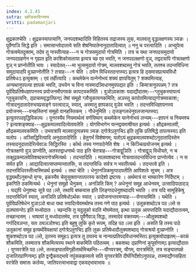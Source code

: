 ```yaml
---
index: 4.2.45
sutra: खण्डिकादिभ्यश्च
vritti: padamanjari
---
```


 क्षुद्रकाश्चेति । क्षुद्रकस्यापत्यानि, जनपदशब्दादिति विहितस्य तद्राजस्य लुक्, मालवातु वृद्धलक्षणस्य ञ्यङः । पूर्वेणाञि सिद्धे इति । समासान्तोदातत्वे सति शेषनिघातेनानुदातादित्वात् ॥ ननु च परत्वादिति । अभ्युपेत्य गोत्रत्वमेतदुक्तम्, तदेव तु नास्तीत्याह---न च गोत्रसमुदायो गोत्रमिति । तत्र च यथा जनपदसमुदायो जनपदग्रहणेन न गृह्यत इति काशिकोसलाया इत्यत्र च्छ एव भवति, न जनपदलक्षणो वुञ्, तद्वदत्रापि गोत्रलक्षणो वुञ् न प्राप्नोतीति भावः । स्यादेतत्---मा भूत्समुदायो गोत्रम्, मालवशब्दस्तु गोत्रं भवति, ततश्च तदन्तविधिना समुदायादपि वुञ्प्राप्नोतीति ? तत्राह---न चेति । ठ्येन विधिस्तदन्तस्यऽ इत्यत्र हि ठ्समासप्रत्ययविधौ प्रतिषेधःऽ इत्युक्तम् । एवं तर्हीत्यादि । कथमेकेन यत्नेनोभयं शक्यं ज्ञापयितुम् ? शक्यमित्याह, अन्यथानुपपत्या ज्ञापकं भवति, उभयेन च विना नास्मादञ्विधानमुपपद्यत इति । किमात्रानुपपन्नम् ? तत्र पूर्वविप्रतिषेधज्ञापनस्य प्रयोजनमौपगवकं कापटवकमिति । वुञोऽवकाशः यदाद्यौदातम्---ग्लुचुकस्यापत्यं ग्लुचुकायनिः, ठ्प्राचामवृद्धात्फिन्ऽ तेषां समूहो ग्लौचुकायनकमिति; अञस्तु कापोतमित्याद्यगोत्रमवकाशः; गोत्रादनुदातादेरुभयप्रसङ्गे परत्वादञ्, स्यात्, अस्मातु ज्ञापकाद् वुञेव भवति । तदन्तविधिज्ञापनस्य प्रयोजनम्---वनहस्तिनां समूहो वानहस्तिकम् । गौधेनुमिति । ठ्जङ्गलधेनुवलजानतस्यऽ इत्युतरपदवृद्धिविकल्पः । पुनरस्यैव नियमार्थत्वं वर्णयिष्यन् कथमेकेन यत्नेनोभयं लभ्यम्---ज्ञापनं च नियमश्च ? इत्याशङ्क्याह---क्षुद्रकमालवादित्येतावतेति । योगविभागेन यत्नद्वयमाश्रीयत इत्यर्थः । क्षौद्रकमालवी, क्षौद्रकमालवकमिति । उभयत्रापि मालवादुत्पन्नस्य ञ्यङः ठ्गोत्रेऽलुगचिऽ इति लुकि प्रतिषिद्धे ठापत्यस्यऽ इति यलोपः । अञ्सिद्धिरित्यादि अनुदातादेरिति । हेतुगर्भं विशेषणम्; यतोऽयं क्षुद्रकमालवशब्दोऽनुदातादिस्तेन तस्यादनुदातादेरित्येवाञः सिद्धिरस्ति । कोर्थः तस्य गणपाठेनेति शेषः । न किञ्चित्प्रयोजनम् इत्यर्थः । गोत्रलक्षणो वुञ् प्राप्नोति, अतस्तद्वाधनार्थः पाठ इति चेतत्राह---गोत्राद्वुञिति । गोत्राद्वुञ् विधीयते, न च तत्क्षुद्रकमालवेतिशब्दरूपगोत्रमित्यर्थः । तदन्तादिति । मालवशब्दस्य गोत्रत्वातदन्तविधिना प्राप्नोत्येव । न स सर्वत इति । आद्यादित्वात्सप्तम्यन्तातसिः, स तदन्तविधिः सर्वत्र न भवतीत्यर्थः । तदन्तत्वे इति । तदन्तविधिरस्तीत्यस्मिन्नर्थ इत्यर्थः । तथा चेति । धेनुरनञिकमुत्पादयतीति आपिशलेः सूत्रम् । अत्र वृद्ध्यर्थोऽनुबन्धो मृग्यः, इकस्यैव चेसुसुक्तान्तात्परस्य कादेशो द्रष्टव्यः । अर्थमात्रं वा भाष्कारेण निर्दिष्टम् । इकगिति ठकमित्यर्थः । धेनूनां समूहो धैनुकम् । अनञिति किम् ? अधेनूनां समूह आधेनवम्, उत्सादिपाठादञ् । यद्यपि धेनुशब्दः सूत्रे पठ।ल्ते, तथापि बष्कयास इति लिङ्गादधेनुशब्दादपि भवति । तत्र यदि सामूहिकेषु तदन्तविधिर्न स्यात्, अनञिति प्रतिषेधोऽर्थकः स्यात् । प्रयोजनान्तरमप्याह---सेनायामिति । यथेति । पूर्वविप्रतिषेधेन वुञाऽञो बाधा यथा स्यादित्येवमर्थश्च तस्य गणे पाठ इत्यर्थः । उलूकशब्दोऽत्र पठ।ल्ते स ठ्लघावन्तेऽ इति मध्योदातः । च्छन्दसि तु यदुलूको वदति मोघमेतत्, इत्था उलूक आपप्तदिति यदाद्यौदातत्वम्, तच्छान्दसम् । भाषायां तु मध्योदातमेव, तत्र पूर्वेणैवाञ् सिद्धः, तस्मादेवं वक्तव्यम्---औलूक्यशब्दो गर्गादियञन्तः, यतः ठ्यञञोश्चऽ इति बहुषु लुकि कृते रूपम्, तदिह पठ।ल्त इति । असति हि तस्य पाठे उलूकानां समूह इत्यर्थविवक्षायां ठ्गोत्रेऽलुगचिऽ इति लुकः प्रतिषेधादौलुक्यशब्दाद् गोत्राश्रयो वुञ्प्रप्नोति । शुकशब्दोऽत्र पठ।ल्ते, ठ्तस्य समूहःऽ इत्यत्र तु ठ्यस्य च नान्यत्प्रतिपदविधानमस्तिऽ इत्युक्त्वोदाहृतम्--काकं शौकमिति, तस्मातत्र शौकमित्यस्य स्थाने बाकमिति पठितव्यम् । बकशब्दः ठ्प्राणिनां कुपूर्वाणाम्ऽ इत्याद्यौदातः । युगवरत्रेति पठ।ल्ते, तत्सङ्घातविगृहीतार्थमिच्छन्ति---यौगवरत्रम्, यौगम्, वारत्रमिति, तत्र सङ्घातपक्षे ठ्जातिरप्राणिनाम्ऽ इति द्वन्द्वैकवद्भावे नपुंसकह्रस्वत्वे सति युगवरत्रेति दीर्घनिर्देशोऽनुपपन्नः, तस्माद्यौगसहिता वरत्रेति समासः कर्तव्यः, जातिपरत्वाभावाद्वा एकवद्भावाभावः ॥